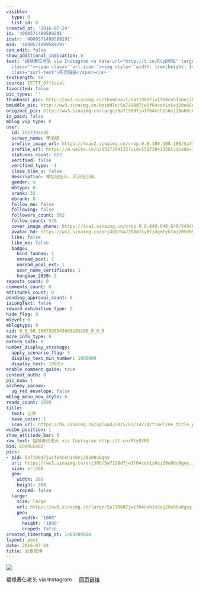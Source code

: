 ```yaml
---
visible:
  type: 0
  list_id: 0
created_at: '2016-07-24'
id: '4000571499589291'
idstr: '4000571499589291'
mid: '4000571499589291'
can_edit: false
show_additional_indication: 0
text: '福禄寿仨老头 via Instagram <a data-url="http://t.cn/RtyDVRE" target="_blank" href="https://weibo.cn/sinaurl?luicode=10000011&lfid=2304131517394135_-_WEIBO_SECOND_PROFILE_WEIBO&u=https%3A%2F%2Fwww.instagram.com%2Fp%2FBINkMMUh1tl%2F"
  class=""><span class=''url-icon''><img style=''width: 1rem;height: 1rem'' src=''//h5.sinaimg.cn/upload/2015/09/25/3/timeline_card_small_web_default.png''></span><span
  class="surl-text">网页链接</span></a> '
textLength: 46
source: IFTTT_Official
favorited: false
pic_types: ''
thumbnail_pic: http://ww3.sinaimg.cn/thumbnail/5a7198d7jw1f64ceh1s6ej20u00u0goy.jpg
bmiddle_pic: http://ww3.sinaimg.cn/bmiddle/5a7198d7jw1f64ceh1s6ej20u00u0goy.jpg
original_pic: http://ww3.sinaimg.cn/large/5a7198d7jw1f64ceh1s6ej20u00u0goy.jpg
is_paid: false
mblog_vip_type: 0
user:
  id: 1517394135
  screen_name: 李消极
  profile_image_url: https://tvax2.sinaimg.cn/crop.0.0.180.180.180/5a7198d7ly8fjdgmtyktmj20500500so.jpg?KID=imgbed,tva&Expires=1606399482&ssig=WBvp3QtRVs
  profile_url: https://m.weibo.cn/u/1517394135?uid=1517394135&luicode=10000011&lfid=2304131517394135_-_WEIBO_SECOND_PROFILE_WEIBO
  statuses_count: 613
  verified: false
  verified_type: -1
  close_blue_v: false
  description: 唯忆轻狂年，风流任沉醉。
  gender: m
  mbtype: 0
  urank: 33
  mbrank: 0
  follow_me: false
  following: false
  followers_count: 362
  follow_count: 549
  cover_image_phone: https://tva1.sinaimg.cn/crop.0.0.640.640.640/549d0121tw1egm1kjly3jj20hs0hsq4f.jpg
  avatar_hd: https://wx2.sinaimg.cn/orj480/5a7198d7ly8fjdgmtyktmj20500500so.jpg
  like: false
  like_me: false
  badge:
    bind_taobao: 1
    unread_pool: 1
    unread_pool_ext: 1
    user_name_certificate: 1
    hongbao_2020: 2
reposts_count: 0
comments_count: 0
attitudes_count: 0
pending_approval_count: 0
isLongText: false
reward_exhibition_type: 0
hide_flag: 0
mlevel: 0
mblogtype: 0
rid: 0_0_50_2667396543065183206_0_0_0
more_info_type: 0
extern_safe: 0
number_display_strategy:
  apply_scenario_flag: 3
  display_text_min_number: 1000000
  display_text: 100万+
enable_comment_guide: true
content_auth: 0
pic_num: 1
alchemy_params:
  ug_red_envelope: false
mblog_menu_new_style: 0
reads_count: 1590
title:
  text: 公开
  base_color: 1
  icon_url: https://h5.sinaimg.cn/upload/2015/07/14/34/timeline_title_public_default.png
weibo_position: 1
show_attitude_bar: 0
raw_text: 福禄寿仨老头 via Instagram http://t.cn/RtyDVRE ​​​
bid: E0eRLEeBZ
pics:
- pid: 5a7198d7jw1f64ceh1s6ej20u00u0goy
  url: https://ww3.sinaimg.cn/orj360/5a7198d7jw1f64ceh1s6ej20u00u0goy.jpg
  size: orj360
  geo:
    width: 360
    height: 360
    croped: false
  large:
    size: large
    url: https://ww3.sinaimg.cn/large/5a7198d7jw1f64ceh1s6ej20u00u0goy.jpg
    geo:
      width: '1080'
      height: '1080'
      croped: false
created_timestamp_at: 1469289600
layout: post
date: 2016-07-24
title: 发表微博
---
```


![](https://image.baidu.com/search/down?url=http://ww3.sinaimg.cn/large/5a7198d7jw1f64ceh1s6ej20u00u0goy.jpg)

福禄寿仨老头 via Instagram <a data-url="http://t.cn/RtyDVRE" target="_blank" href="https://weibo.cn/sinaurl?luicode=10000011&lfid=2304131517394135_-_WEIBO_SECOND_PROFILE_WEIBO&u=https%3A%2F%2Fwww.instagram.com%2Fp%2FBINkMMUh1tl%2F" class=""><span class='url-icon'><img style='width: 1rem;height: 1rem' src='//h5.sinaimg.cn/upload/2015/09/25/3/timeline_card_small_web_default.png'></span><span class="surl-text">网页链接</span></a> 

